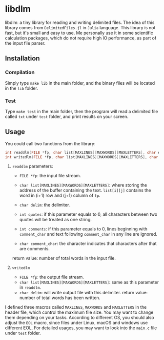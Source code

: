 # libdlm

libdlm: a tiny library for reading and writing delimited files. The idea of this library comes from `DelimitedFiles.jl` in `Julia` language. This library is not fast, but it's small and easy to use. Me personally use it in some scientific calculation packages, which do not require high IO performance, as part of the input file parser.

## Installation

### Compilation

Simply type `make lib` in the main folder, and the binary files will be located in the `lib` folder.

### Test

Type `make test` in the main folder, then the program will read a delimited file called `txt` under `test` folder, and print results on your screen.

## Usage

You could call two functions from the library:

```C
int readdlm(FILE *fp, char list[MAXLINES][MAXWORDS][MAXLETTERS], char delim, int quotes, int comments, char comment_char);
int writedlm(FILE *fp, char list[MAXLINES][MAXWORDS][MAXLETTERS], char delim);
```
1. `readdlm`
   parameters:
   - `FILE *fp`: the input file stream.

   - `char list[MAXLINES][MAXWORDS][MAXLETTERS]`: where storing the address of the buffer containing the text. `list[i][j]` contains the word in (i+1) row and (j+1) column of `fp`.

   - `char delim`: the delimiter.

   - `int quotes`: if this parameter equals to 0, all characters between two quotes will be treated as one string.

   - `int comments`: if this parameter equals to 0, lines beginning with `comment_char` and text following `comment_char` in any line are ignored.

   - `char comment_char`: the character indicates that characters after that are comments.

   return value: number of total words in the input file.
2. `writedlm`
   - `FILE *fp`: the output file stream.
   - `char list[MAXLINES][MAXWORDS][MAXLETTERS]`: same as this parameter in `readdlm`.
   - `char delim`: will write output file with this delimiter.
   return value: number of total words has been written.

I defined three macros called `MAXLINES`, `MAXWORDS` and `MAXLETTERS` in the header file, which control the maximum file size. You may want to change them depending on your tasks. According to different OS, you should also adjust the `EOL` macro, since files under Linux, macOS and windows use different EOL. For detailed usages, you may want to look into the `main.c` file under `test` folder.
